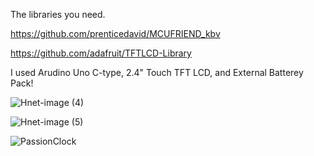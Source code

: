 The libraries you need.

https://github.com/prenticedavid/MCUFRIEND_kbv

https://github.com/adafruit/TFTLCD-Library

I used Arudino Uno C-type, 2.4" Touch TFT LCD, and External Batterey Pack!

![Hnet-image (4)](https://user-images.githubusercontent.com/72438246/154799863-d3aaf0e9-b4e3-47be-9c35-769b68823105.gif)

![Hnet-image (5)](https://user-images.githubusercontent.com/72438246/154799870-894c8092-af7a-4400-bc96-7668876d6741.gif)

![PassionClock](https://user-images.githubusercontent.com/72438246/154018029-52449c38-eea2-45c2-8647-af7443ee5503.jpg)
